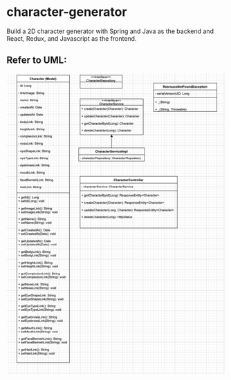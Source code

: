 # character-generator
Build a 2D character generator with Spring and Java as the backend and React, Redux, and Javascript as the frontend. 

## Refer to UML:

![](src/main/resources/images/character_uml_.png)

